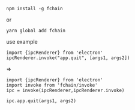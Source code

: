 ```
npm install -g fchain
```
or
```
yarn global add fchain
```

use example

```
import {ipcRenderer} from 'electron'
ipcRenderer.invoke("app.quit", [args1, args2])
```

=>

```
import {ipcRenderer} from 'electron'
import invoke from 'fchain/invoke'
ipc = invoke(ipcRenderer,ipcRenderer.invoke)

ipc.app.quit(args1, args2)
```
